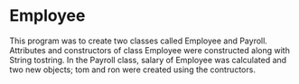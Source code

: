 # Employee

This program was to create two classes called Employee and Payroll. Attributes and constructors of class Employee were constructed along with 
String tostring. In the Payroll class, salary of Employee was calculated and two new objects; tom and ron were created using the contructors. 
